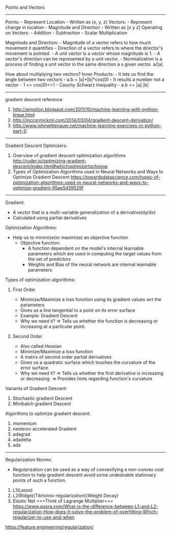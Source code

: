 Points and Vectors
****
Points:
    - Represent Location
    - Written as (x, y, z)
Vectors:
    - Represent change in location
    - Magnitude and Direction
    - Written as [x
                  y
                  z]
Operating on Vectors:
    - Addition
    - Subtraction
    - Scalar Multiplication

Magnitude and Direction:
    - Magnitude of a vector refers to how much movement it quantifies
    - Direction of a vector refers to where the director's movement is pointed.
    - A unit vector is a vector whose magnitude is 1.
    - A vector's direction can be represented by a unit vector.
    - Normialization is a process of finding a unit vector in the same direction a s given vector. a/[a]

How about multiplying two vectors?
Inner Products:
    - It lets us find the angle between two vectors
    - a.b = |a|*|b|*cos(0)
    - It results a number not a vector
    - 1 <= cos(0)<=1
    - Cauchy Schwarz Inequality
        - a.b <= |a].|b|


**************
gradient descent reference
1. http://aimotion.blogspot.com/2011/10/machine-learning-with-python-linear.html
2. http://mccormickml.com/2014/03/04/gradient-descent-derivation/
3. http://www.johnwittenauer.net/machine-learning-exercises-in-python-part-1/


************
Gradient Descent Optimizers:
1. Overview of gradient descent optimization algorithms
  http://ruder.io/optimizing-gradient-descent/index.html#whichoptimizertochoose
2. Types of Optimization Algorithms used in Neural Networks and Ways to Optimize Gradient Descent
https://towardsdatascience.com/types-of-optimization-algorithms-used-in-neural-networks-and-ways-to-optimize-gradient-95ae5d39529f


************

Gradient:
   - A vector that is a multi-variable generalization of a derivative(dy/dx)
   - Calculated using partial derivatives

Optimization Algorithms:
  - Help us to minimize(or maximize) an objective function
      - Objective function:
          - A function dependent on the model's internal learnable parameters which are used in computing the target values from the set of predictors
          - Weights and Bias of the neural network are internal learnable parameters

Types of optimization algorithms:
  1. First Order
      - Minimize/Maximize a loss function using its gradient values wrt the parameters
      - Gives us a line tangential to a point on its error surface
      - Example: Gradient Descent
      - Why we need it?
          => Tells us whether the function is decreasing or increasing at a particular point.

  2. Second Order
      - Also called Hessian
      - Minimize/Maximize a loss function
      - A matrix of second order partial derivatives
      - Gives us a quadratic surface which touches the curvature of the error surface.
      - Why we need it?
          => Tells us whether the first derivative is increasing or decreasing.
          => Provides hints regarding function's curvature

Variants of Gradient Descent:
1. Stochastic gradient Descent
2. Minibatch gradient Descent

Algorithms to optimize gradient descent:
1. momentum
2. nesterov accelerated Gradient
3. adagrad
4. adadelta
5. ada

******
Regularization Norms:
  -  Regularization can be used as a way of convexifying a non-convex cost function to help gradient descent avoid some undesirable stationary points of such a function.
1. L1(Lasso)
2. L2(Ridge)(Tikhonov regularization)(Weight Decay)
3. Elastic Net
===Think of Lagrange Multiplier===
https://www.quora.com/What-is-the-difference-between-L1-and-L2-regularization-How-does-it-solve-the-problem-of-overfitting-Which-regularizer-to-use-and-when

https://feature.engineering/regularization/
